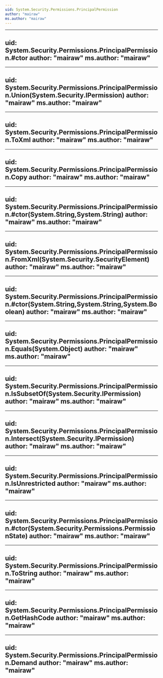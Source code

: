 ```yaml
---
uid: System.Security.Permissions.PrincipalPermission
author: "mairaw"
ms.author: "mairaw"
---
```


---
uid: System.Security.Permissions.PrincipalPermission.#ctor
author: "mairaw"
ms.author: "mairaw"
---

---
uid: System.Security.Permissions.PrincipalPermission.Union(System.Security.IPermission)
author: "mairaw"
ms.author: "mairaw"
---

---
uid: System.Security.Permissions.PrincipalPermission.ToXml
author: "mairaw"
ms.author: "mairaw"
---

---
uid: System.Security.Permissions.PrincipalPermission.Copy
author: "mairaw"
ms.author: "mairaw"
---

---
uid: System.Security.Permissions.PrincipalPermission.#ctor(System.String,System.String)
author: "mairaw"
ms.author: "mairaw"
---

---
uid: System.Security.Permissions.PrincipalPermission.FromXml(System.Security.SecurityElement)
author: "mairaw"
ms.author: "mairaw"
---

---
uid: System.Security.Permissions.PrincipalPermission.#ctor(System.String,System.String,System.Boolean)
author: "mairaw"
ms.author: "mairaw"
---

---
uid: System.Security.Permissions.PrincipalPermission.Equals(System.Object)
author: "mairaw"
ms.author: "mairaw"
---

---
uid: System.Security.Permissions.PrincipalPermission.IsSubsetOf(System.Security.IPermission)
author: "mairaw"
ms.author: "mairaw"
---

---
uid: System.Security.Permissions.PrincipalPermission.Intersect(System.Security.IPermission)
author: "mairaw"
ms.author: "mairaw"
---

---
uid: System.Security.Permissions.PrincipalPermission.IsUnrestricted
author: "mairaw"
ms.author: "mairaw"
---

---
uid: System.Security.Permissions.PrincipalPermission.#ctor(System.Security.Permissions.PermissionState)
author: "mairaw"
ms.author: "mairaw"
---

---
uid: System.Security.Permissions.PrincipalPermission.ToString
author: "mairaw"
ms.author: "mairaw"
---

---
uid: System.Security.Permissions.PrincipalPermission.GetHashCode
author: "mairaw"
ms.author: "mairaw"
---

---
uid: System.Security.Permissions.PrincipalPermission.Demand
author: "mairaw"
ms.author: "mairaw"
---
